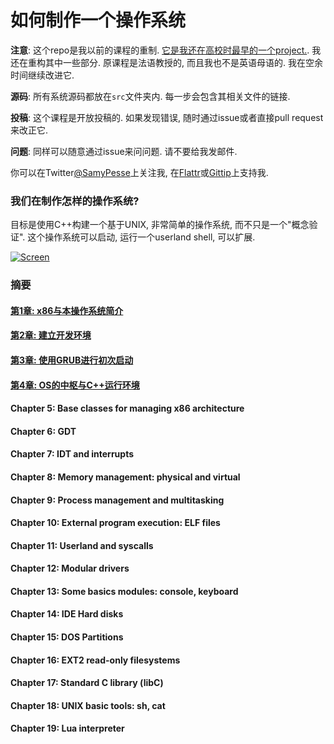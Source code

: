 如何制作一个操作系统
=======================================

**注意**: 这个repo是我以前的课程的重制. [它是我还在高校时最早的一个project.](https://github.com/SamyPesse/devos). 我还在重构其中一些部分. 原课程是法语教授的, 而且我也不是英语母语的. 我在空余时间继续改进它.

**源码**: 所有系统源码都放在`src`文件夹内. 每一步会包含其相关文件的链接.

**投稿**: 这个课程是开放投稿的. 如果发现错误, 随时通过issue或者直接pull request来改正它.

**问题**: 同样可以随意通过issue来问问题. 请不要给我发邮件.

你可以在Twitter[@SamyPesse](https://twitter.com/SamyPesse)上关注我, 在[Flattr](https://flattr.com/profile/samy.pesse)或[Gittip](https://www.gittip.com/SamyPesse/)上支持我.

### 我们在制作怎样的操作系统?

目标是使用C++构建一个基于UNIX, 非常简单的操作系统, 而不只是一个"概念验证". 这个操作系统可以启动, 运行一个userland shell, 可以扩展.



[![Screen](https://raw.github.com/SamyPesse/How-to-Make-a-Computer-Operating-System/master/preview.png)](https://raw.github.com/SamyPesse/How-to-Make-a-Computer-Operating-System/master/preview.png)

### 摘要

#### [第1章: x86与本操作系统简介](Chapter-1/README.md)

#### [第2章: 建立开发环境](Chapter-2/README.md)

#### [第3章: 使用GRUB进行初次启动](Chapter-3/README.md)

#### [第4章: OS的中枢与C++运行环境](Chapter-4/README.md)

#### Chapter 5: Base classes for managing x86 architecture

#### Chapter 6: GDT

#### Chapter 7: IDT and interrupts

#### Chapter 8: Memory management: physical and virtual

#### Chapter 9: Process management and multitasking

#### Chapter 10: External program execution: ELF files

#### Chapter 11: Userland and syscalls

#### Chapter 12: Modular drivers

#### Chapter 13: Some basics modules: console, keyboard

#### Chapter 14: IDE Hard disks

#### Chapter 15: DOS Partitions

#### Chapter 16: EXT2 read-only filesystems

#### Chapter 17: Standard C library (libC)

#### Chapter 18: UNIX basic tools: sh, cat

#### Chapter 19: Lua interpreter

